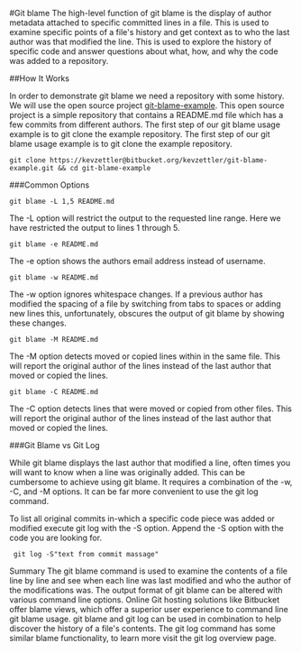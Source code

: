 #Git blame
The high-level function of git blame is the display of author metadata attached to specific committed lines in a file. This is used to examine specific points of a file's history and get context as to who the last author was that modified the line. This is used to explore the history of specific code and answer questions about what, how, and why the code was added to a repository.

##How It Works

In order to demonstrate git blame we need a repository with some history. We will use the open source project [git-blame-example](https://bitbucket.org/kevzettler/git-blame-example/src/master/). This open source project is a simple repository that contains a README.md file which has a few commits from different authors. The first step of our git blame usage example is to git clone the example repository.
The first step of our git blame usage example is to git clone the example repository.

    git clone https://kevzettler@bitbucket.org/kevzettler/git-blame-example.git && cd git-blame-example

###Common Options

    git blame -L 1,5 README.md
The -L option will restrict the output to the requested line range. Here we have restricted the output to lines 1 through 5.

    git blame -e README.md
The -e option shows the authors email address instead of username.

    git blame -w README.md
The -w option ignores whitespace changes. If a previous author has modified the spacing of a file by switching from tabs to spaces or adding new lines this, unfortunately, obscures the output of git blame by showing these changes.

    git blame -M README.md
The -M option detects moved or copied lines within in the same file. This will report the original author of the lines instead of the last author that moved or copied the lines.

    git blame -C README.md
The -C option detects lines that were moved or copied from other files. This will report the original author of the lines instead of the last author that moved or copied the lines.

###Git Blame vs Git Log

While git blame displays the last author that modified a line, often times you will want to know when a line was originally added. This can be cumbersome to achieve using git blame. It requires a combination of the -w, -C, and -M options. It can be far more convenient to use the git log command.

To list all original commits in-which a specific code piece was added or modified execute git log with the -S option. Append the -S option with the code you are looking for.

     git log -S"text from commit massage"

Summary
The git blame command is used to examine the contents of a file line by line and see when each line was last modified and who the author of the modifications was. The output format of git blame can be altered with various command line options. Online Git hosting solutions like Bitbucket offer blame views, which offer a superior user experience to command line git blame usage. git blame and git log can be used in combination to help discover the history of a file's contents. The git log command has some similar blame functionality, to learn more visit the git log overview page.
